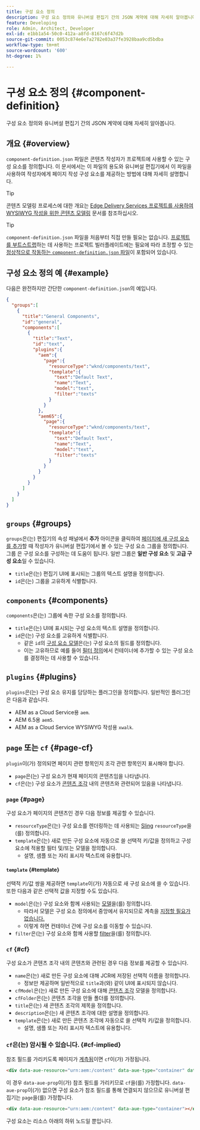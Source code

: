 ```yaml
---
title: 구성 요소 정의
description: 구성 요소 정의와 유니버설 편집기 간의 JSON 계약에 대해 자세히 알아봅니다.
feature: Developing
role: Admin, Architect, Developer
exl-id: e1bb1a54-50c0-412a-a8fd-8167c6f47d2b
source-git-commit: 0053c874e6e7a2782e03a37fe3928baa9cd5bdba
workflow-type: tm+mt
source-wordcount: '600'
ht-degree: 1%

---
```


# 구성 요소 정의 {#component-definition}

구성 요소 정의와 유니버설 편집기 간의 JSON 계약에 대해 자세히 알아봅니다.

## 개요 {#overview}

`component-definition.json` 파일은 콘텐츠 작성자가 프로젝트에 사용할 수 있는 구성 요소를 정의합니다. 이 문서에서는 이 파일의 용도와 유니버설 편집기에서 이 파일을 사용하여 작성자에게 페이지 작성 구성 요소를 제공하는 방법에 대해 자세히 설명합니다.

>[!TIP]
>
>콘텐츠 모델링 프로세스에 대한 개요는 [Edge Delivery Services 프로젝트를 사용하여 WYSIWYG 작성을 위한 콘텐츠 모델링](/help/edge/wysiwyg-authoring/content-modeling.md) 문서를 참조하십시오.

>[!TIP]
>
>`component-definition.json` 파일을 처음부터 직접 만들 필요는 없습니다. [프로젝트를 부트스트랩](/help/edge/wysiwyg-authoring/edge-dev-getting-started.md)하는 데 사용하는 프로젝트 빌러플레이트에는 필요에 따라 조정할 수 있는 [정상적으로 작동하는 `component-definition.json` 파일](https://github.com/adobe-rnd/aem-boilerplate-xwalk/blob/main/component-definition.json)이 포함되어 있습니다.

## 구성 요소 정의 예 {#example}

다음은 완전하지만 간단한 `component-definition.json`의 예입니다.

```json
{
  "groups":[
    {
      "title":"General Components",
      "id":"general",
      "components":[
        {
          "title":"Text",
          "id":"text",
          "plugins":{
            "aem":{
              "page":{
                "resourceType":"wknd/components/text",
                "template":{
                  "text":"Default Text",
                  "name":"Text",
                  "model":"text",
                  "filter":"texts"
                }
              }
            },
            "aem65":{
              "page":{
                "resourceType":"wknd/components/text",
                "template":{
                  "text":"Default Text",
                  "name":"Text",
                  "model":"text",
                  "filter":"texts"
                }
              }
            }
          }
        }
      ]
    }
  ]
}
```

## `groups` {#groups}

`groups`은(는) 편집기의 속성 패널에서 **추가** 아이콘을 클릭하여 [페이지에 새 구성 요소를 추가](/help/sites-cloud/authoring/universal-editor/authoring.md#adding-components)할 때 작성자가 유니버설 편집기에서 볼 수 있는 구성 요소 그룹을 정의합니다. 그룹 은 구성 요소를 구성하는 데 도움이 됩니다. 일반 그룹은 **일반 구성 요소** 및 **고급 구성 요소**&#x200B;일 수 있습니다.

* `title`은(는) 편집기 UI에 표시되는 그룹의 텍스트 설명을 정의합니다.
* `id`은(는) 그룹을 고유하게 식별합니다.

## `components` {#components}

`components`은(는) 그룹에 속한 구성 요소를 정의합니다.

* `title`은(는) UI에 표시되는 구성 요소의 텍스트 설명을 정의합니다.
* `id`은(는) 구성 요소를 고유하게 식별합니다.
   * 같은 `id`의 [구성 요소 모델](/help/implementing/universal-editor/field-types.md#model-structure)은(는) 구성 요소의 필드를 정의합니다.
   * 이는 고유하므로 예를 들어 [필터 정의](/help/implementing/universal-editor/filtering.md)에서 컨테이너에 추가할 수 있는 구성 요소를 결정하는 데 사용할 수 있습니다.

## `plugins` {#plugins}

`plugins`은(는) 구성 요소 유지를 담당하는 플러그인을 정의합니다. 일반적인 플러그인은 다음과 같습니다.

* AEM as a Cloud Service용 `aem`.
* AEM 6.5용 `aem5`.
* AEM as a Cloud Service WYSIWYG 작성용 `xwalk`.

## `page` 또는 `cf` {#page-cf}

`plugin`이(가) 정의되면 페이지 관련 항목인지 조각 관련 항목인지 표시해야 합니다.

* `page`은(는) 구성 요소가 현재 페이지의 콘텐츠임을 나타냅니다.
* `cf`은(는) 구성 요소가 [콘텐츠 조각](/help/assets/content-fragments/content-fragments.md) 내의 콘텐츠와 관련되어 있음을 나타냅니다.

### `page` {#page}

구성 요소가 페이지의 콘텐츠인 경우 다음 정보를 제공할 수 있습니다.

* `resourceType`은(는) 구성 요소를 렌더링하는 데 사용되는 [Sling](/help/implementing/developing/introduction/sling-cheatsheet.md) `resourceType`을(를) 정의합니다.
* `template`은(는) 새로 만든 구성 요소에 자동으로 쓸 선택적 키/값을 정의하고 구성 요소에 적용할 필터 및/또는 모델을 정의합니다.
   * 설명, 샘플 또는 자리 표시자 텍스트에 유용합니다.

#### `template` {#template}

선택적 키/값 쌍을 제공하면 `template`이(가) 자동으로 새 구성 요소에 쓸 수 있습니다. 또한 다음과 같은 선택적 값을 지정할 수도 있습니다.

* `model`은(는) 구성 요소와 함께 사용되는 [모델](/help/implementing/universal-editor/field-types.md#model-structure)을(를) 정의합니다.
   * 따라서 모델은 구성 요소 정의에서 중앙에서 유지되므로 계측을 [지정할 필요가 없습니다.](/help/implementing/universal-editor/field-types.md#instrumentation)
   * 이렇게 하면 컨테이너 간에 구성 요소를 이동할 수 있습니다.
* `filter`은(는) 구성 요소와 함께 사용할 [filter](/help/implementing/universal-editor/filtering.md)을(를) 정의합니다.

### `cf` {#cf}

구성 요소가 콘텐츠 조각 내의 콘텐츠와 관련된 경우 다음 정보를 제공할 수 있습니다.

* `name`은(는) 새로 만든 구성 요소에 대해 JCR에 저장된 선택적 이름을 정의합니다.
   * 정보만 제공하며 일반적으로 `title`과(와) 같이 UI에 표시되지 않습니다.
* `cfModel`은(는) 새로 만든 구성 요소에 대해 [콘텐츠 조각](/help/assets/content-fragments/content-fragments-models.md) 모델을 정의합니다.
* `cfFolder`은(는) 콘텐츠 조각을 만들 폴더를 정의합니다.
* `title`은(는) 새 콘텐츠 조각의 제목을 정의합니다.
* `description`은(는) 새 콘텐츠 조각에 대한 설명을 정의합니다.
* `template`은(는) 새로 만든 콘텐츠 조각에 자동으로 쓸 선택적 키/값을 정의합니다.
   * 설명, 샘플 또는 자리 표시자 텍스트에 유용합니다.

### `cf`은(는) 암시될 수 있습니다. {#cf-implied}

참조 필드를 가리키도록 페이지가 [계측됨](/help/implementing/universal-editor/getting-started.md#instrument-page)이면 `cf`이(가) 가정됩니다.

```html
<div data-aue-resource="urn:aem:/content" data-aue-type="container" data-aue-prop="field"></div>
```

이 경우 `data-aue-prop`이(가) 참조 필드를 가리키므로 `cf`을(를) 가정합니다. `data-aue-prop`이(가) 없으면 구성 요소가 참조 필드를 통해 연결되지 않으므로 유니버설 편집기는 `page`을(를) 가정합니다.

```html
<div data-aue-resource="urn:aem:/content" data-aue-type="container"></div>
```

구성 요소는 리소스 아래의 하위 노드일 뿐입니다.
